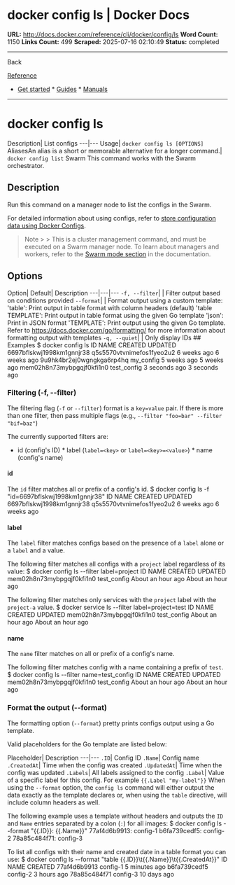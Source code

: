# docker config ls | Docker Docs

**URL:** http://docs.docker.com/reference/cli/docker/config/ls
**Word Count:** 1150
**Links Count:** 499
**Scraped:** 2025-07-16 02:10:49
**Status:** completed

---

Back

[Reference](https://docs.docker.com/reference/)

  * [Get started](http://docs.docker.com/get-started/)   * [Guides](http://docs.docker.com/guides/)   * [Manuals](http://docs.docker.com/manuals/)

* * *

# docker config ls

Description| List configs   ---|---   Usage| `docker config ls [OPTIONS]`   AliasesAn alias is a short or memorable alternative for a longer command.| `docker config list`      Swarm This command works with the Swarm orchestrator.

## Description

Run this command on a manager node to list the configs in the Swarm.

For detailed information about using configs, refer to [store configuration data using Docker Configs](http://docs.docker.com/engine/swarm/configs/).

> Note >  > This is a cluster management command, and must be executed on a Swarm manager node. To learn about managers and workers, refer to the [Swarm mode section](http://docs.docker.com/engine/swarm/) in the documentation.

## Options

Option| Default| Description   ---|---|---   `-f, --filter`| | Filter output based on conditions provided   `--format`| | Format output using a custom template:   'table': Print output in table format with column headers \(default\)   'table TEMPLATE': Print output in table format using the given Go template   'json': Print in JSON format   'TEMPLATE': Print output using the given Go template.   Refer to <https://docs.docker.com/go/formatting/> for more information about formatting output with templates   `-q, --quiet`| | Only display IDs      ## Examples               $ docker config ls          ID                          NAME                        CREATED             UPDATED     6697bflskwj1998km1gnnjr38   q5s5570vtvnimefos1fyeo2u2   6 weeks ago         6 weeks ago     9u9hk4br2ej0wgngkga6rp4hq   my_config                   5 weeks ago         5 weeks ago     mem02h8n73mybpgqjf0kfi1n0   test_config                 3 seconds ago       3 seconds ago     

### Filtering \(-f, --filter\)

The filtering flag \(`-f` or `--filter`\) format is a `key=value` pair. If there is more than one filter, then pass multiple flags \(e.g., `--filter "foo=bar" --filter "bif=baz"`\)

The currently supported filters are:

  * id \(config's ID\)   * label \(`label=<key>` or `label=<key>=<value>`\)   * name \(config's name\)

#### id

The `id` filter matches all or prefix of a config's id.               $ docker config ls -f "id=6697bflskwj1998km1gnnjr38"          ID                          NAME                        CREATED             UPDATED     6697bflskwj1998km1gnnjr38   q5s5570vtvnimefos1fyeo2u2   6 weeks ago         6 weeks ago     

#### label

The `label` filter matches configs based on the presence of a `label` alone or a `label` and a value.

The following filter matches all configs with a `project` label regardless of its value:               $ docker config ls --filter label=project          ID                          NAME                        CREATED             UPDATED     mem02h8n73mybpgqjf0kfi1n0   test_config                 About an hour ago   About an hour ago     

The following filter matches only services with the `project` label with the `project-a` value.               $ docker service ls --filter label=project=test          ID                          NAME                        CREATED             UPDATED     mem02h8n73mybpgqjf0kfi1n0   test_config                 About an hour ago   About an hour ago     

#### name

The `name` filter matches on all or prefix of a config's name.

The following filter matches config with a name containing a prefix of `test`.               $ docker config ls --filter name=test_config          ID                          NAME                        CREATED             UPDATED     mem02h8n73mybpgqjf0kfi1n0   test_config                 About an hour ago   About an hour ago     

### Format the output \(--format\)

The formatting option \(`--format`\) pretty prints configs output using a Go template.

Valid placeholders for the Go template are listed below:

Placeholder| Description   ---|---   `.ID`| Config ID   `.Name`| Config name   `.CreatedAt`| Time when the config was created   `.UpdatedAt`| Time when the config was updated   `.Labels`| All labels assigned to the config   `.Label`| Value of a specific label for this config. For example `{{.Label "my-label"}}`      When using the `--format` option, the `config ls` command will either output the data exactly as the template declares or, when using the `table` directive, will include column headers as well.

The following example uses a template without headers and outputs the `ID` and `Name` entries separated by a colon \(`:`\) for all images:               $ docker config ls --format "{{.ID}}: {{.Name}}"          77af4d6b9913: config-1     b6fa739cedf5: config-2     78a85c484f71: config-3     

To list all configs with their name and created date in a table format you can use:               $ docker config ls --format "table {{.ID}}\t{{.Name}}\t{{.CreatedAt}}"          ID                  NAME                      CREATED     77af4d6b9913        config-1                  5 minutes ago     b6fa739cedf5        config-2                  3 hours ago     78a85c484f71        config-3                  10 days ago